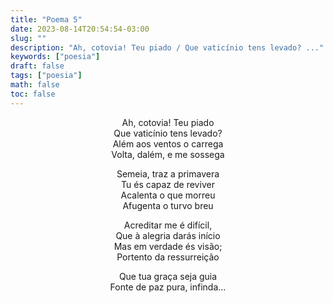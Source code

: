 ```yaml
---
title: "Poema 5"
date: 2023-08-14T20:54:54-03:00
slug: ""
description: "Ah, cotovia! Teu piado / Que vaticínio tens levado? ..."
keywords: ["poesia"]
draft: false
tags: ["poesia"]
math: false
toc: false
---
```


<div style="text-align: center">
Ah, cotovia! Teu piado<br>
Que vaticínio tens levado?<br>
Além aos ventos o carrega<br>
Volta, dalém, e me sossega<br>

Semeia, traz a primavera<br>
Tu és capaz de reviver<br>
Acalenta o que morreu<br>
Afugenta o turvo breu<br>

Acreditar me é difícil,<br>
Que à alegria darás início<br>
Mas em verdade és visão;<br>
Portento da ressurreição<br>

Que tua graça seja guia<br>
Fonte de paz pura, infinda...<br>
</div>
